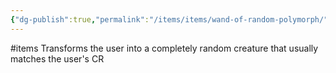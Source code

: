 ```yaml
---
{"dg-publish":true,"permalink":"/items/items/wand-of-random-polymorph/"}
---
```


#items 
Transforms the user into a completely random creature that usually matches the user's CR
